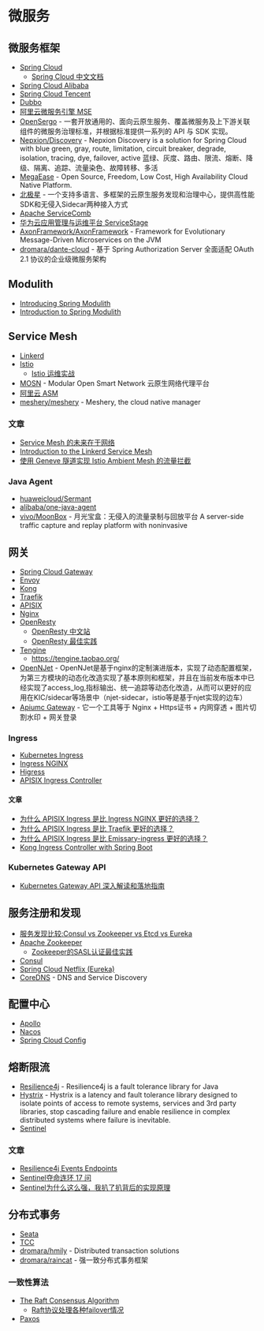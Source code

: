# 微服务

## 微服务框架

* [Spring Cloud](https://spring.io/projects/spring-cloud)
	* [Spring Cloud 中文文档](https://www.springcloud.cc/)
* [Spring Cloud Alibaba](https://spring-cloud-alibaba-group.github.io/github-pages/hoxton/zh-cn/index.html)
* [Spring Cloud Tencent](https://github.com/Tencent/spring-cloud-tencent)
* [Dubbo](https://dubbo.apache.org/zh/docs/)
* [阿里云微服务引擎 MSE](https://www.aliyun.com/product/aliware/mse)
* [OpenSergo](https://opensergo.io/zh-cn/) - 一套开放通用的、面向云原生服务、覆盖微服务及上下游关联组件的微服务治理标准，并根据标准提供一系列的 API 与 SDK 实现。
* [Nepxion/Discovery](https://github.com/Nepxion/Discovery) - Nepxion Discovery is a solution for Spring Cloud with blue green, gray, route, limitation, circuit breaker, degrade, isolation, tracing, dye, failover, active 蓝绿、灰度、路由、限流、熔断、降级、隔离、追踪、流量染色、故障转移、多活
* [MegaEase](https://github.com/megaease) - Open Source, Freedom, Low Cost, High Availability Cloud Native Platform.
* [北极星](https://polarismesh.cn/) - 一个支持多语言、多框架的云原生服务发现和治理中心，提供高性能SDK和无侵入Sidecar两种接入方式
* [Apache ServiceComb](https://servicecomb.apache.org/cn/docs/introduction/)
* [华为云应用管理与运维平台 ServiceStage](https://support.huaweicloud.com/servicestage/index.html)
* [AxonFramework/AxonFramework](https://github.com/AxonFramework/AxonFramework) - Framework for Evolutionary Message-Driven Microservices on the JVM
* [dromara/dante-cloud](https://gitee.com/dromara/dante-cloud) - 基于 Spring Authorization Server 全面适配 OAuth 2.1 协议的企业级微服务架构

## Modulith

* [Introducing Spring Modulith](https://spring.io/blog/2022/10/21/introducing-spring-modulith)
* [Introduction to Spring Modulith](https://www.baeldung.com/spring-modulith)

## Service Mesh

* [Linkerd](https://linkerd.io/)
* [Istio](https://istio.io/latest/docs/)
	* [Istio 运维实战](https://istio-operation-bible.aeraki.net/docs/)
* [MOSN](https://mosn.io/) - Modular Open Smart Network 云原生网络代理平台
* [阿里云 ASM](https://www.aliyun.com/product/cs/servicemesh)
* [meshery/meshery](https://github.com/meshery/meshery) - Meshery, the cloud native manager

### 文章

* [Service Mesh 的未来在于网络](https://www.infoq.cn/article/TjhrjrA2ljJE5irdBRrg)
* [Introduction to the Linkerd Service Mesh](https://www.cncf.io/blog/2023/04/06/introduction-to-the-linkerd-service-mesh/)
* [使用 Geneve 隧道实现 Istio Ambient Mesh 的流量拦截](https://jimmysong.io/blog/traffic-interception-with-geneve-tunnel-with-istio-ambient-mesh/)

### Java Agent

* [huaweicloud/Sermant](https://github.com/huaweicloud/Sermant)
* [alibaba/one-java-agent](https://github.com/alibaba/one-java-agent)
* [vivo/MoonBox](https://github.com/vivo/MoonBox) - 月光宝盒：无侵入的流量录制与回放平台 A server-side traffic capture and replay platform with noninvasive

## 网关

* [Spring Cloud Gateway](https://spring.io/projects/spring-cloud-gateway)
* [Envoy](https://www.envoyproxy.io/)
* [Kong](https://github.com/Kong/kong)
* [Traefik](https://github.com/traefik/traefik)
* [APISIX](https://github.com/apache/apisix)
* [Nginx](https://www.nginx.com/)
* [OpenResty](https://github.com/openresty/openresty)
	* [OpenResty 中文站](https://openresty.org/cn/)
	* [OpenResty 最佳实践](https://moonbingbing.gitbooks.io/openresty-best-practices/content/)
* [Tengine](https://github.com/alibaba/tengine)
	* https://tengine.taobao.org/
* [OpenNJet](https://gitee.com/njet-rd/njet) - OpenNJet是基于nginx的定制演进版本，实现了动态配置框架，为第三方模块的动态化改造实现了基本原则和框架，并且在当前发布版本中已经实现了access_log,指标输出、统一追踪等动态化改造，从而可以更好的应用在KIC/sidecar等场景中（njet-sidecar，istio等是基于njet实现的边车）
* [Apiumc Gateway](https://gitee.com/apiumc/Gateway) - 它一个工具等于 Nginx + Https证书 + 内网穿透 + 图片切割水印 + 网关登录

### Ingress

* [Kubernetes Ingress](https://kubernetes.io/docs/concepts/services-networking/ingress/)
* [Ingress NGINX](https://github.com/kubernetes/ingress-nginx)
* [Higress](https://github.com/alibaba/higress)
* [APISIX Ingress Controller](https://github.com/apache/apisix-ingress-controller)

#### 文章

* [为什么 APISIX Ingress 是比 Ingress NGINX 更好的选择？](https://www.apiseven.com/blog/apisix-ingress-vs-ingress-nginx-2)
* [为什么 APISIX Ingress 是比 Traefik 更好的选择？](https://www.apiseven.com/blog/why-you-should-choose-apisix-ingress-instead-on-traefik)
* [为什么 APISIX Ingress 是比 Emissary-ingress 更好的选择？](https://mp.weixin.qq.com/s/eFwOtF31tcTbmeU4Rd8ktQ)
* [Kong Ingress Controller with Spring Boot](https://www.baeldung.com/spring-boot-kong-ingress)

### Kubernetes Gateway API

* [Kubernetes Gateway API 深入解读和落地指南](https://cloudnative.to/blog/kubernetes-gateway-api-explained/)

## 服务注册和发现

* [服务发现比较:Consul vs Zookeeper vs Etcd vs Eureka](https://luyiisme.github.io/2017/04/22/spring-cloud-service-discovery-products/)
* [Apache Zookeeper](https://zookeeper.apache.org/doc/current/index.html)
    * [Zookeeper的SASL认证最佳实践](https://juejin.cn/post/7148362248010858526)
* [Consul](https://www.consul.io/docs)
* [Spring Cloud Netflix (Eureka)](https://cloud.spring.io/spring-cloud-netflix/reference/html/)
* [CoreDNS](https://coredns.io/) - DNS and Service Discovery

## 配置中心

* [Apollo](https://github.com/apolloconfig/apollo)
* [Nacos](https://nacos.io/zh-cn/docs/what-is-nacos.html)
* [Spring Cloud Config](https://cloud.spring.io/spring-cloud-config/)

## 熔断限流

* [Resilience4j](https://resilience4j.readme.io/) - Resilience4j is a fault tolerance library for Java
* [Hystrix](https://github.com/Netflix/Hystrix) - Hystrix is a latency and fault tolerance library designed to isolate points of access to remote systems, services and 3rd party libraries, stop cascading failure and enable resilience in complex distributed systems where failure is inevitable.
* [Sentinel](https://github.com/alibaba/Sentinel)

### 文章

* [Resilience4j Events Endpoints](https://www.baeldung.com/resilience4j-events-endpoints)
* [Sentinel夺命连环 17 问](https://mp.weixin.qq.com/s/gTLDPxlEdDkD-Bdua5qyNQ)
* [Sentinel为什么这么强，我扒了扒背后的实现原理](https://mp.weixin.qq.com/s/ETghXbTV5GAs78GsqB86XQ)

## 分布式事务

* [Seata](https://seata.io/)
* [TCC](https://github.com/changmingxie/tcc-transaction)
* [dromara/hmily](https://github.com/dromara/hmily) - Distributed transaction solutions
* [dromara/raincat](https://github.com/dromara/raincat) - 强一致分布式事务框架

### 一致性算法

* [The Raft Consensus Algorithm](https://raft.github.io/)
    * [Raft协议处理各种failover情况](https://blog.51cto.com/u_5650011/5387253)
* [Paxos](https://martinfowler.com/articles/patterns-of-distributed-systems/paxos.html)
